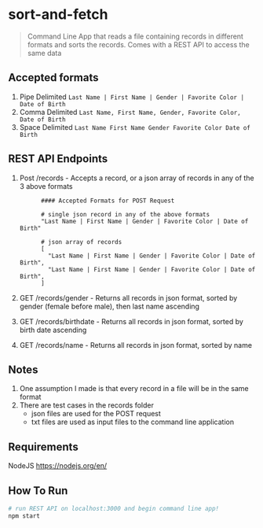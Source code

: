 ﻿# sort-and-fetch
 > Command Line App that reads a file containing records in different formats and sorts the records.
 > Comes with a REST API to access the same data
 
 ## Accepted formats
 1. Pipe Delimited
 ``` Last Name | First Name | Gender | Favorite Color | Date of Birth ```
 2. Comma Delimited
 ``` Last Name, First Name, Gender, Favorite Color, Date of Birth ```
 3. Space Delimited
 ``` Last Name First Name Gender Favorite Color Date of Birth ```
 
 ## REST API Endpoints
 1. Post /records           - Accepts a record, or a json array of records in any of the 3 above formats
              
              #### Accepted Formats for POST Request
              
              # single json record in any of the above formats
              "Last Name | First Name | Gender | Favorite Color | Date of Birth"
              
              # json array of records
              [
                "Last Name | First Name | Gender | Favorite Color | Date of Birth",
                "Last Name | First Name | Gender | Favorite Color | Date of Birth",
              ]
              
              
 2. GET /records/gender     - Returns all records in json format, sorted by gender (female before male), then last name ascending
 3. GET /records/birthdate  - Returns all records in json format, sorted by birth date ascending
 4. GET /records/name       - Returns all records in json format, sorted by name
 
 ## Notes
 1. One assumption I made is that every record in a file will be in the same format
 2. There are test cases in the records folder
    - json files are used for the POST request
    - txt files are used as input files to the command line application
 
 ## Requirements
NodeJS
https://nodejs.org/en/

## How To Run
``` bash
# run REST API on localhost:3000 and begin command line app!
npm start
```
